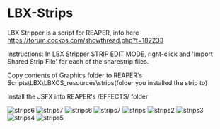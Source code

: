 # LBX-Strips
LBX Stripper is a script for REAPER, info here https://forum.cockos.com/showthread.php?t=182233

Instructions:
In LBX Stripper STRIP EDIT MODE, right-click and 'Import Shared Strip File' for each of the sharestrip files.

Copy contents of Graphics folder to REAPER's Scripts\LBX\LBXCS_resources\strips\(folder you installed the strip to)

Install the JSFX into REAPER's /EFFECTS/ folder

![strips6](https://github.com/ThrashJazzAssassin/LBX-Strips/blob/master/TJA%20LBX%20Strips5.PNG?raw=true)
![strips7](https://github.com/ThrashJazzAssassin/LBX-Strips/blob/master/TJA%20LBX%20Strips6.PNG?raw=true)
![strips6](https://github.com/ThrashJazzAssassin/LBX-Strips/blob/master/TJA%20LBX%20Strips3.PNG?raw=true)
![strips7](https://github.com/ThrashJazzAssassin/LBX-Strips/blob/master/TJA%20LBX%20Strips4.PNG?raw=true)
![strips](https://github.com/ThrashJazzAssassin/LBX-Strips/blob/master/TJA%20LBX%20Strips.PNG?raw=true)
![strips2](https://github.com/ThrashJazzAssassin/LBX-Strips/blob/master/TJA%20LBX%20Strips2.PNG?raw=true)
![strips3](https://github.com/ThrashJazzAssassin/LBX-Strips/blob/master/witti%20dynamics%20LBX1.PNG?raw=true?raw=true)
![strips4](https://github.com/ThrashJazzAssassin/LBX-Strips/blob/master/witti%20dynamics%20LBX2.PNG?raw=true?raw=true)
![strips5](https://github.com/ThrashJazzAssassin/LBX-Strips/blob/master/witti%20dynamics%20LBX3.PNG?raw=true?raw=true)
